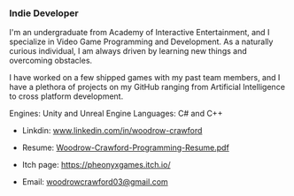 ### Indie Developer


I'm an undergraduate from Academy of Interactive Entertainment, and I specialize in Video Game Programming and Development. As a naturally curious individual, I am always driven by learning new things and overcoming obstacles.

I have worked on a few shipped games with my past team members, and I have a plethora of projects on my GitHub ranging from Artificial Intelligence to cross platform development.


Engines: Unity and Unreal Engine
Languages: C# and C++


* Linkdin: www.linkedin.com/in/woodrow-crawford
* Resume: [Woodrow-Crawford-Programming-Resume.pdf](https://github.com/WoodrowCrawford/WoodrowCrawford/files/9213585/Woodrow-Crawford-Programming-Resume.pdf)


* Itch page: https://pheonyxgames.itch.io/
* Email: woodrowcrawford03@gmail.com




<!--


**WoodrowCrawford/WoodrowCrawford** is a ✨ _special_ ✨ repository because its `README.md` (this file) appears on your GitHub profile.

Here are some ideas to get you started:

- 🔭 I’m currently working on ...
- 🌱 I’m currently learning ...
- 👯 I’m looking to collaborate on ...
- 🤔 I’m looking for help with ...
- 💬 Ask me about ...
- 📫 How to reach me: ...
- 😄 Pronouns: ...
- ⚡ Fun fact: ...
-->
